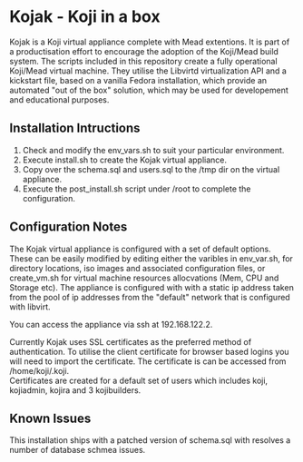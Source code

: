 Kojak - Koji in a box
=====================

Kojak is a Koji virtual appliance complete with Mead extentions.  It is part of a productisation effort to encourage the
adoption of the Koji/Mead build system.  The scripts included in this repository create a fully operational Koji/Mead
virtual machine.  They utilise the Libvirtd virtualization API and a kickstart file, based on a vanilla 
Fedora installation, which provide an automated "out of the box" solution, which may be used for developement and 
educational purposes.

Installation Intructions
------------------------

1.  Check and modify the env_vars.sh to suit your particular environment.
2.  Execute install.sh to create the Kojak virtual appliance.
3.  Copy over the schema.sql and users.sql to the /tmp dir on the virtual appliance.
4.  Execute the post_install.sh script under /root to complete the configuration.

Configuration Notes
-------------------

The Kojak virtual appliance is configured with a set of default options.  These can be easily modified by editing either 
the varibles in env_var.sh, for directory locations, iso images and associated configuration files, or create_vm.sh for 
virtual machine resources allocvations (Mem, CPU and Storage etc).  The appliance is configured with with a static ip 
address taken from the pool of ip addresses from the "default" network that is configured with libvirt. 

You can access the appliance via ssh at 192.168.122.2.

Currently Kojak uses SSL certificates as the preferred method of authentication. To utilise the client certificate for 
browser based logins you will need to import the certificate. The certificate is can be accessed from /home/koji/.koji.  
Certificates are created for a default set of users which includes koji, kojiadmin, kojira and 3 kojibuilders.

Known Issues
------------

This installation ships with a patched version of schema.sql with resolves a number of database schmea issues.
